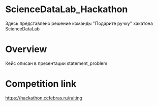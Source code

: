 # ScienceDataLab_Hackathon
Здесь представлено решение команды "Подарите ручку" хакатона ScienceDataLab

# Overview
Кейс описан в презентации statement_problem

# Competition link
https://hackathon.ccfebras.ru/raiting

